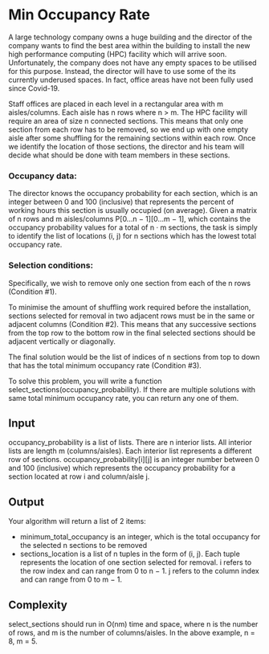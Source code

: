 # Min Occupancy Rate
A large technology company owns a huge building and the director of the company wants to
find the best area within the building to install the new high performance computing (HPC)
facility which will arrive soon. Unfortunately, the company does not have any empty spaces
to be utilised for this purpose. Instead, the director will have to use some of the its currently
underused spaces. In fact, office areas have not been fully used since Covid-19.

Staff offices are placed in each level in a rectangular area with m aisles/columns. Each aisle
has n rows where n > m. The HPC facility will require an area of size n connected sections.
This means that only one section from each row has to be removed, so we end up with one
empty aisle after some shuffling for the remaining sections within each row. Once we identify
the location of those sections, the director and his team will decide what should be done with
team members in these sections.

### Occupancy data:
The director knows the occupancy probability for each section, which is an integer between 0
and 100 (inclusive) that represents the percent of working hours this section is usually occupied
(on average).
Given a matrix of n rows and m aisles/columns P[0...n − 1][0...m − 1], which contains the
occupancy probability values for a total of n · m sections, the task is simply to identify the list
of locations (i, j) for n sections which has the lowest total occupancy rate.

### Selection conditions:
Specifically, we wish to remove only one section from each of the n rows (Condition #1).

To minimise the amount of shuffling work required before the installation, sections selected for
removal in two adjacent rows must be in the same or adjacent columns (Condition #2). This
means that any successive sections from the top row to the bottom row in the final selected
sections should be adjacent vertically or diagonally.

The final solution would be the list of indices of n sections from top to down that has the total
minimum occupancy rate (Condition #3).

To solve this problem, you will write a function select_sections(occupancy_probability).
If there are multiple solutions with same total minimum occupancy rate, you can return any
one of them.

## Input
occupancy_probability is a list of lists. There are n interior lists. All interior lists are length m
(columns/aisles). Each interior list represents a different row of sections. occupancy_probability[i][j]
is an integer number between 0 and 100 (inclusive) which represents the occupancy probability
for a section located at row i and column/aisle j.

## Output
Your algorithm will return a list of 2 items:
* minimum_total_occupancy is an integer, which is the total occupancy for the selected n
sections to be removed
* sections_location is a list of n tuples in the form of (i, j). Each tuple represents the
location of one section selected for removal. i refers to the row index and can range from
0 to n − 1. j refers to the column index and can range from 0 to m − 1.

## Complexity
select_sections should run in O(nm) time and space, where n is the number of rows, and m
is the number of columns/aisles. In the above example, n = 8, m = 5.

